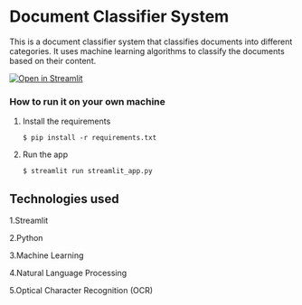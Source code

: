# Document Classifier System

This is a document classifier system that classifies documents into different categories. It uses machine learning algorithms to classify the documents based on their content.

[![Open in Streamlit](https://static.streamlit.io/badges/streamlit_badge_black_white.svg)](https://blank-app-template.streamlit.app/)

### How to run it on your own machine

1. Install the requirements

   ```
   $ pip install -r requirements.txt
   ```

2. Run the app

   ```
   $ streamlit run streamlit_app.py
   ```

## Technologies used

1.Streamlit

2.Python

3.Machine Learning

4.Natural Language Processing

5.Optical Character Recognition (OCR)

